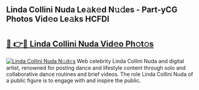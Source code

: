 ## Linda Collini Nuda Le𝚊k𝚎d N𝚞𝚍es - Part-yCG Photos Vid𝚎o Le𝚊ks HCFDl

# <h2><a href="http://fbffgv.evod.top/?m=Linda+Collini+Nuda">🔗 👉🔴 Linda Collini Nuda Vid𝚎o Ph𝚘t𝚘s</a></h2>

[![Linda Collini Nuda N𝚞d𝚎s](https://i.imgur.com/8V9OHl7.gif)](http://fbffgv.evod.top/?m=Linda+Collini+Nuda)
Web celebrity Linda Collini Nuda and digital artist, renowned for posting dance and lifestyle content through solo and collaborative dance routines and brief videos. The role Linda Collini Nuda of a public figure is to engage with and inspire the public. 

